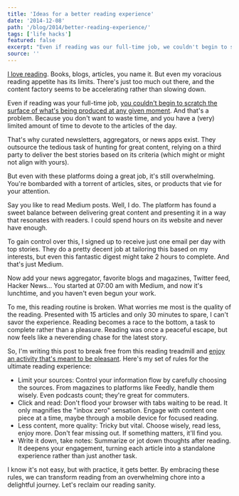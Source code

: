 ```yaml
---
title: 'Ideas for a better reading experience'
date: '2014-12-08'
path: '/blog/2014/better-reading-experience/'
tags: ['life hacks']
featured: false
excerpt: "Even if reading was our full-time job, we couldn't begin to scratch the surface of what's being produced at any given moment. Here are some rules to reclaim our reading sanity."
source: ''
---
```


[I love reading](/blog/2015/kindle-tribute). Books, blogs, articles, you name it. But even my voracious reading appetite has its limits. There's just too much out there, and the content factory seems to be accelerating rather than slowing down.

Even if reading was your full-time job, [you couldn't begin to scratch the surface of what's being produced at any given moment](/blog/2020/the-paradox-of-choice). And that's a problem. Because you don't want to waste time, and you have a (very) limited amount of time to devote to the articles of the day.

That's why curated newsletters, aggregators, or news apps exist. They outsource the tedious task of hunting for great content, relying on a third party to deliver the best stories based on its criteria (which might or might not align with yours).

But even with these platforms doing a great job, it's still overwhelming. You're bombarded with a torrent of articles, sites, or products that vie for your attention.

Say you like to read Medium posts. Well, I do. The platform has found a sweet balance between delivering great content and presenting it in a way that resonates with readers. I could spend hours on its website and never have enough.

To gain control over this, I signed up to receive just one email per day with top stories. They do a pretty decent job at tailoring this based on my interests, but even this fantastic digest might take 2 hours to complete. And that's just Medium.

Now add your news aggregator, favorite blogs and magazines, Twitter feed, Hacker News... You started at 07:00 am with Medium, and now it's lunchtime, and you haven't even begun your work.

To me, this reading routine is broken. What worries me most is the quality of the reading. Presented with 15 articles and only 30 minutes to spare, I can't savor the experience. Reading becomes a race to the bottom, a task to complete rather than a pleasure. Reading was once a peaceful escape, but now feels like a neverending chase for the latest story.

So, I'm writing this post to break free from this reading treadmill and [enjoy an activity that's meant to be pleasant](/blog/2019/stumbling-on-happiness). Here's my set of rules for the ultimate reading experience:

- Limit your sources: Control your information flow by carefully choosing the sources. From magazines to platforms like Feedly, handle them wisely. Even podcasts count; they're great for commuters.
- Click and read: Don't flood your browser with tabs waiting to be read. It only magnifies the "inbox zero" sensation. Engage with content one piece at a time, maybe through a mobile device for focused reading.
- Less content, more quality: Tricky but vital. Choose wisely, read less, enjoy more. Don't fear missing out. If something matters, it'll find you.
- Write it down, take notes: Summarize or jot down thoughts after reading. It deepens your engagement, turning each article into a standalone experience rather than just another task.

I know it's not easy, but with practice, it gets better. By embracing these rules, we can transform reading from an overwhelming chore into a delightful journey. Let's reclaim our reading sanity.
